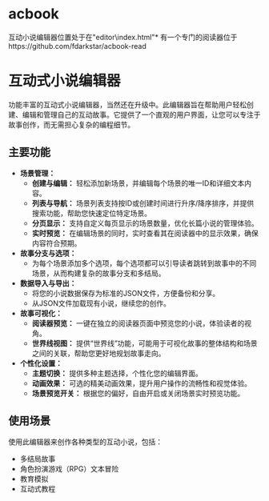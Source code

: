 # acbook
互动小说编辑器位置处于在"editor\index.html"*
有一个专门的阅读器位于https://github.com/fdarkstar/acbook-read
# 互动式小说编辑器

功能丰富的互动式小说编辑器，当然还在升级中。此编辑器旨在帮助用户轻松创建、编辑和管理自己的互动故事。它提供了一个直观的用户界面，让您可以专注于故事创作，而无需担心复杂的编程细节。

## 主要功能

*   **场景管理：**
    *   **创建与编辑：** 轻松添加新场景，并编辑每个场景的唯一ID和详细文本内容。
    *   **列表与导航：** 场景列表支持按ID或创建时间进行升序/降序排序，并提供搜索功能，帮助您快速定位特定场景。
    *   **分页显示：** 支持自定义每页显示的场景数量，优化长篇小说的管理体验。
    *   **实时预览：** 在编辑场景的同时，实时查看其在阅读器中的显示效果，确保内容符合预期。
*   **故事分支与选项：**
    *   为每个场景添加多个选项，每个选项都可以引导读者跳转到故事中的不同场景，从而构建复杂的故事分支和多结局。
*   **数据导入与导出：**
    *   将您的小说数据保存为标准的JSON文件，方便备份和分享。
    *   从JSON文件加载现有小说，继续您的创作。
*   **故事可视化：**
    *   **阅读器预览：** 一键在独立的阅读器页面中预览您的小说，体验读者的视角。
    *   **世界线视图：** 提供“世界线”功能，可能用于可视化故事的整体结构和场景之间的关联，帮助您更好地规划故事走向。
*   **个性化设置：**
    *   **主题切换：** 提供多种主题选择，个性化您的编辑界面。
    *   **动画效果：** 可选的精美动画效果，提升用户操作的流畅性和视觉体验。
    *   **场景预览开关：** 根据您的偏好，自由开启或关闭场景实时预览功能。

## 使用场景

使用此编辑器来创作各种类型的互动小说，包括：
*   多结局故事
*   角色扮演游戏（RPG）文本冒险
*   教育模拟
*   互动式教程


